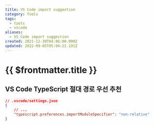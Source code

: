```yaml
---
title: VS Code import suggestion
category: Tools
tags:
  - tools
  - vscode
aliases:
  - VS Code import suggestion
created: 2021-12-30T04:06:00.000Z
updated: 2022-09-05T05:04:22.191Z
---
```


# {{ $frontmatter.title }}

## VS Code TypeScript 절대 경로 우선 추천

```json
// .vscode/settings.json
{
	// ...
	"typescript.preferences.importModuleSpecifier": "non-relative"
}
```
